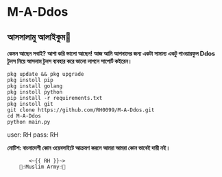 # M-A-Ddos
## আসসালামু আলাইকুম🌚
**কেমন আছেন সবাই? আশা করি ভালো আছেন!
আজ আমি আপনাদের জন্য একটা সামান্য একটু পাওয়ারফুল Ddos টুলস
নিয়ে আসলাম টুলস ব্যবহার করে ভালো লাগলে সাপোর্ট কইরেন।**
```
pkg update && pkg upgrade 
pkg instoll pip
pkg install golang
pkg instoll python 
pip install -r requirements.txt
pkg instoll git 
git clone https://github.com/RH0099/M-A-Ddos.git
cd M-A-Ddos
python main.py

```
user: RH 
pass: RH 


**নোটিশ: বাংলাদেশী কোন ওয়েবসাইটে আক্রমণ করলে 
      আমরা আমরা কোন ভাবেই দায়ী নই।**
      
           <~{{ RH }}~>
        📿☝️Muslim Army☝️📿 
